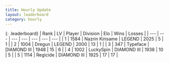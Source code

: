 ```yaml
---
title: Hourly Update
layout: leaderboard
category: hourly
---
```


{: .leaderboard}
| Rank | LV | Player | Division | Elo | Wins | Losses |
| --- | --- | --- | --- | --- | --- | --- |
| <span data-change="0">1</span> | 1584 | <span title="ID: 315148">Nazrin Kirisame</span> | LEGEND | <span data-change="0">2025</span> | <span data-change="0">5</span> | <span data-change="0">1</span> |
| <span data-change="0">2</span> | 1004 | <span title="ID: 337810">Dregun</span> | LEGEND | <span data-change="0">2000</span> | <span data-change="0">13</span> | <span data-change="0">1</span> |
| <span data-change="1">3</span> | 347 | <span title="ID: 628233">Typeface</span> | DIAMOND III | <span data-change="20">1948</span> | <span data-change="2">15</span> | <span data-change="0">6</span> |
| <span data-change="-1">4</span> | 1002 | <span title="ID: 498412">LuckySpin</span> | DIAMOND III | <span data-change="0">1938</span> | <span data-change="0">10</span> | <span data-change="0">5</span> |
| <span data-change="0">5</span> | 1114 | <span title="ID: 353063">Regicide</span> | DIAMOND III | <span data-change="0">1925</span> | <span data-change="0">17</span> | <span data-change="0">17</span> |